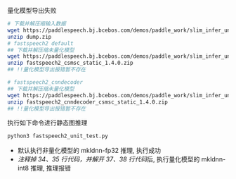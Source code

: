量化模型导出失败
```bash
# 下载并解压缩输入数据
wget https://paddlespeech.bj.bcebos.com/demos/paddle_work/slim_infer_unittest/fastspeech2/dump.zip
unzip dump.zip
# fastspeech2 default
## 下载并解压缩未量化模型
wget https://paddlespeech.bj.bcebos.com/demos/paddle_work/slim_infer_unittest/fastspeech2/fastspeech2_csmsc_static_1.4.0.zip
unzip fastspeech2_csmsc_static_1.4.0.zip
## !!量化模型导出报错暂不存在

# fastspeech2_cnndecoder
## 下载并解压缩未量化模型
wget https://paddlespeech.bj.bcebos.com/demos/paddle_work/slim_infer_unittest/fastspeech2/fastspeech2_cnndecoder_csmsc_static_1.4.0.zip
unzip fastspeech2_cnndecoder_csmsc_static_1.4.0.zip
## !!量化模型导出报错暂不存在

```

执行如下命令进行静态图推理
```bash
python3 fastspeech2_unit_test.py
```
- 默认执行非量化模型的 mkldnn-fp32 推理, 执行成功
- *注释掉 34、35 行代码，并解开 37、38 行代码*后, 执行量化模型的 mkldnn-int8 推理, 推理报错